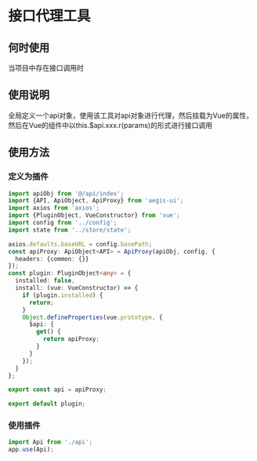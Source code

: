 # 接口代理工具

## 何时使用
当项目中存在接口调用时

## 使用说明
全局定义一个api对象，使用该工具对api对象进行代理，然后挂载为Vue的属性，
然后在Vue的组件中以this.$api.xxx.r(params)的形式进行接口调用

## 使用方法

### 定义为插件

```typescript
import apiObj from '@/api/index';
import {API, ApiObject, ApiProxy} from 'aegis-ui';
import axios from 'axios';
import {PluginObject, VueConstructor} from 'vue';
import config from '../config';
import state from '../store/state';

axios.defaults.baseURL = config.basePath;
const apiProxy: ApiObject<API> = ApiProxy(apiObj, config, {
  headers: {common: {}}
});
const plugin: PluginObject<any> = {
  installed: false,
  install: (vue: VueConstructor) => {
    if (plugin.installed) {
      return;
    }
    Object.defineProperties(vue.prototype, {
      $api: {
        get() {
          return apiProxy;
        }
      }
    });
  }
};

export const api = apiProxy;

export default plugin;
```

### 使用插件

```typescript
import Api from './api';
app.use(Api);
```
